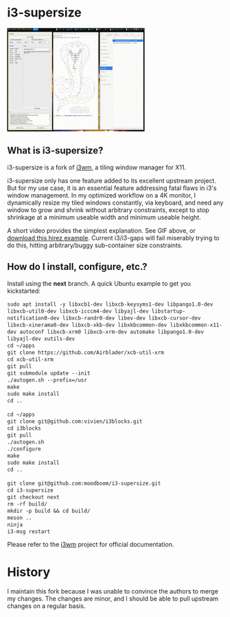 # i3-supersize

![](https://github.com/moodboom/i3-supersize/raw/next/docs/i3-supersize.gif)

## What is i3-supersize?

i3-supersize is a fork of [i3wm](https://www.i3wm.org), a tiling window manager for X11.

i3-supersize only has one feature added to its excellent upstream project.  But for my use case, it is an essential feature addressing fatal flaws in i3's window management.  In my optimized workflow on a 4K monitor, I dynamically resize my tiled windows constantly, via keyboard, and need any window to grow and shrink without arbitrary constraints, except to stop shrinkage at a minimum useable width and minimum useable height.

A short video provides the simplest explanation.  See GIF above, or [download this hirez example](https://github.com/moodboom/i3-supersize/raw/next/docs/i3-supersize.mp4).  Current i3/i3-gaps will fail miserably trying to do this, hitting arbitrary/buggy sub-container size constraints.

## How do I install, configure, etc.?

Install using the **next** branch.  A quick Ubuntu example to get you kickstarted:

```
sudo apt install -y libxcb1-dev libxcb-keysyms1-dev libpango1.0-dev libxcb-util0-dev libxcb-icccm4-dev libyajl-dev libstartup-notification0-dev libxcb-randr0-dev libev-dev libxcb-cursor-dev libxcb-xinerama0-dev libxcb-xkb-dev libxkbcommon-dev libxkbcommon-x11-dev autoconf libxcb-xrm0 libxcb-xrm-dev automake libpango1.0-dev libyajl-dev xutils-dev
cd ~/apps
git clone https://github.com/Airblader/xcb-util-xrm
cd xcb-util-xrm
git pull
git submodule update --init
./autogen.sh --prefix=/usr
make
sudo make install
cd ..

cd ~/apps
git clone git@github.com:vivien/i3blocks.git
cd i3blocks
git pull
./autogen.sh
./configure
make
sudo make install
cd ..

git clone git@github.com:moodboom/i3-supersize.git
cd i3-supersize
git checkout next
rm -rf build/
mkdir -p build && cd build/
meson ..
ninja
i3-msg restart
```

Please refer to the [i3wm](https://www.i3wm.org) project for official documentation.

# History

I maintain this fork because I was unable to convince the authors to merge my changes.  The changes are minor, and I should be able to pull upstream changes on a regular basis.
